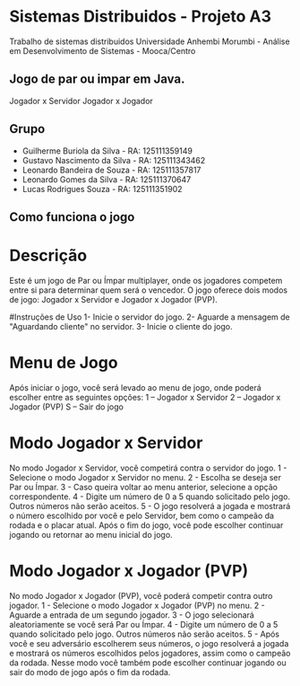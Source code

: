 # Sistemas Distribuidos - Projeto A3 
Trabalho de sistemas distribuidos 
Universidade Anhembi Morumbi - Análise em Desenvolvimento de Sistemas - Mooca/Centro

## Jogo de par ou impar em Java.
Jogador x Servidor
Jogador x Jogador

## Grupo
- Guilherme Buriola da Silva - RA: 125111359149
- Gustavo Nascimento da Silva - RA: 125111343462
- Leonardo Bandeira de Souza - RA: 125111357817
- Leonardo Gomes da Silva - RA: 125111370647
- Lucas Rodrigues Souza - RA: 125111351902

## Como funciona o jogo
# Descrição
Este é um jogo de Par ou Ímpar multiplayer, onde os jogadores competem entre si para determinar quem será o vencedor. O jogo oferece dois modos de jogo: Jogador x Servidor e Jogador x Jogador (PVP).

#Instruções de Uso
1-	 Inicie o servidor do jogo. 
2-	Aguarde a mensagem de "Aguardando cliente" no servidor. 
3-	Inicie o cliente do jogo.

# Menu de Jogo
Após iniciar o jogo, você será levado ao menu de jogo, onde poderá escolher entre as seguintes opções:
1 – Jogador x Servidor
2 – Jogador x Jogador (PVP)
S – Sair do jogo

# Modo Jogador x Servidor
No modo Jogador x Servidor, você competirá contra o servidor do jogo.
1 - Selecione o modo Jogador x Servidor no menu.
2 - Escolha se deseja ser Par ou Ímpar.
3 - Caso queira voltar ao menu anterior, selecione a opção correspondente.
4 - Digite um número de 0 a 5 quando solicitado pelo jogo. Outros números não serão aceitos.
5 - O jogo resolverá a jogada e mostrará o número escolhido por você e pelo Servidor, bem como o campeão da rodada e o placar atual.
Após o fim do jogo, você pode escolher continuar jogando ou retornar ao menu inicial do jogo.

# Modo Jogador x Jogador (PVP)
No modo Jogador x Jogador (PVP), você poderá competir contra outro jogador.
1 - Selecione o modo Jogador x Jogador (PVP) no menu.
2 - Aguarde a entrada de um segundo jogador.
3 - O jogo selecionará aleatoriamente se você será Par ou Ímpar.
4 - Digite um número de 0 a 5 quando solicitado pelo jogo. Outros números não serão aceitos.
5 - Após você e seu adversário escolherem seus números, o jogo resolverá a jogada e mostrará os números escolhidos pelos jogadores, assim como o campeão da rodada.
Nesse modo você também pode escolher continuar jogando ou sair do modo de jogo após o fim da rodada.